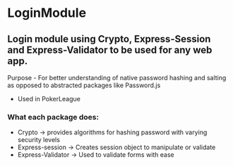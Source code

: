 # LoginModule
## Login module using Crypto, Express-Session and Express-Validator to be used for any web app. 

Purpose - For better understanding of native password hashing and salting as opposed to abstracted packages like Password.js

- Used in PokerLeague

### What each package does: 

- Crypto -> provides algorithms for hashing password with varying security levels
- Express-session -> Creates session object to manipulate or validate
- Express-Validator -> Used to validate forms with ease
